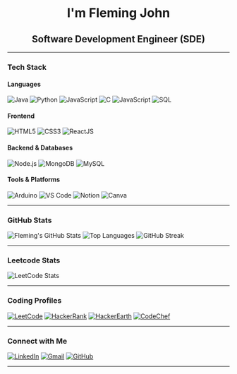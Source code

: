 <h1 align="center">I'm Fleming John</h1>
<h2 align="center">Software Development Engineer (SDE)</h2>

---

### Tech Stack

#### Languages
![Java](https://img.shields.io/badge/Java-ED8B00?style=for-the-badge&logo=java&logoColor=white)
![Python](https://img.shields.io/badge/Python-14354C?style=for-the-badge&logo=python&logoColor=white)
![JavaScript](https://img.shields.io/badge/JavaScript-F7DF1E?style=for-the-badge&logo=javascript&logoColor=black)
![C](https://img.shields.io/badge/C-00599C?style=for-the-badge&logo=c&logoColor=white)
![JavaScript](https://img.shields.io/badge/JavaScript-F7DF1E?style=for-the-badge&logo=javascript&logoColor=black)
![SQL](https://img.shields.io/badge/SQL-336791?style=for-the-badge&logo=postgresql&logoColor=white)

#### Frontend
![HTML5](https://img.shields.io/badge/HTML5-E34F26?style=for-the-badge&logo=html5&logoColor=white)
![CSS3](https://img.shields.io/badge/CSS3-1572B6?style=for-the-badge&logo=css3&logoColor=white)
![ReactJS](https://img.shields.io/badge/React-20232A?style=for-the-badge&logo=react&logoColor=61DAFB)

#### Backend & Databases
![Node.js](https://img.shields.io/badge/Node.js-339933?style=for-the-badge&logo=nodedotjs&logoColor=white)
![MongoDB](https://img.shields.io/badge/MongoDB-4EA94B?style=for-the-badge&logo=mongodb&logoColor=white)
![MySQL](https://img.shields.io/badge/MySQL-005C84?style=for-the-badge&logo=mysql&logoColor=white)

#### Tools & Platforms
![Arduino](https://img.shields.io/badge/Arduino-00979D?style=for-the-badge&logo=arduino&logoColor=white)
![VS Code](https://img.shields.io/badge/VSCode-007ACC?style=for-the-badge&logo=visualstudiocode&logoColor=white)
![Notion](https://img.shields.io/badge/Notion-000000?style=for-the-badge&logo=notion&logoColor=white)
![Canva](https://img.shields.io/badge/Canva-00C4CC?style=for-the-badge&logo=canva&logoColor=white)

---

### GitHub Stats

![Fleming's GitHub Stats](https://github-readme-stats.vercel.app/api?username=FlemingJohn&show_icons=true&bg_color=000000&title_color=ffffff&text_color=ffffff&icon_color=ffffff)
![Top Languages](https://github-readme-stats.vercel.app/api/top-langs/?username=FlemingJohn&layout=compact&bg_color=000000&title_color=ffffff&text_color=ffffff&icon_color=ffffff)
![GitHub Streak](https://streak-stats.demolab.com?user=FlemingJohn&theme=dark&background=000000&ring=ffffff&fire=ffffff&currStreakLabel=ffffff)



---

### Leetcode Stats

![LeetCode Stats](https://leetcard.jacoblin.cool/Fleming_John?theme=dark&font=Karma)


---
### Coding Profiles

[![LeetCode](https://img.shields.io/badge/LeetCode-FFA116?style=flat-square&logo=LeetCode&logoColor=white)](https://leetcode.com/Fleming_John)
[![HackerRank](https://img.shields.io/badge/HackerRank-2EC866?style=flat-square&logo=HackerRank&logoColor=white)](https://www.hackerrank.com/flemjohn08)
[![HackerEarth](https://img.shields.io/badge/HackerEarth-323754?style=flat-square&logo=HackerEarth&logoColor=white)](https://www.hackerearth.com/@flemjohn08/)
[![CodeChef](https://img.shields.io/badge/CodeChef-5B4638?style=flat-square&logo=CodeChef&logoColor=white)](https://www.codechef.com/users/flemjohn)

---

### Connect with Me

[![LinkedIn](https://img.shields.io/badge/LinkedIn-blue?style=for-the-badge&logo=linkedin&logoColor=white)](https://www.linkedin.com/in/fleming-john-0b4ab3263/)
[![Gmail](https://img.shields.io/badge/Gmail-D14836?style=for-the-badge&logo=gmail&logoColor=white)](mailto:flemhohn08@gmail.com)
[![GitHub](https://img.shields.io/badge/GitHub-100000?style=for-the-badge&logo=github&logoColor=white)](https://github.com/FlemingJohn)

---


